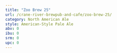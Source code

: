 ```yaml
---
title: "Zoo Brew 25"
url: /crane-river-brewpub-and-cafe/zoo-brew-25/
category: North American Ale
style: American-Style Pale Ale
abv: 0
ibu: 0
srm: 0
upc: 0
---
```


